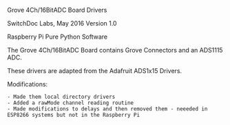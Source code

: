 

Grove 4Ch/16BitADC Board Drivers

SwitchDoc Labs, May 2016 Version 1.0

Raspberry Pi Pure Python Software

The Grove 4Ch/16BitADC Board contains Grove Connectors and an ADS1115 ADC.

These drivers are adapted from the Adafruit ADS1x15 Drivers.  

Modifications: 
	
	- Made them local directory drivers
 	- Added a rawMode channel reading routine
	- Made modifications to delays and then removed them - neeeded in ESP8266 systems but not in the Raspberry Pi	


